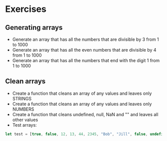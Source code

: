 # Exercises
## Generating arrays
* Generate an array that has all the numbers that are divisible by 3 from 1 to 1000
* Generate an array that has all the even numbers that are divisible by 4 from 1 to 1000
* Generate an array that has all the numbers that end with the digit 1 from 1 to 1000
## Clean arrays
* Create a function that cleans an array of any values and leaves only STRINGS
* Create a function that cleans an array of any values and leaves only NUMBERS
* Create a function that cleans undefined, null, NaN and "" and leaves all other values
* Test arrays:
```js
let test = [true, false, 12, 13, 44, 2345, "Bob", "Jill", false, undefined, 1000, null, "Jack", "", "", 99, "Greg", undefined, NaN, 1, 22];
```
